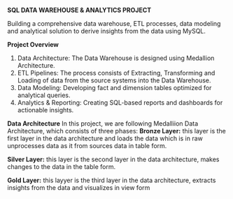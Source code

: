 **SQL DATA WAREHOUSE & ANALYTICS PROJECT**

Building a comprehensive data warehouse, ETL processes, data modeling and analytical solution to derive insights from the data using MySQL.

**Project Overview**
1. Data Architecture: The Data Warehouse is designed using Medallion Architecture.
2. ETL Pipelines: The process consists of Extracting, Transforming and Loading of data from the source systems into the Data Warehouse.
3. Data Modeling: Developing fact and dimension tables optimized for analytical queries.
4. Analytics & Reporting: Creating SQL-based reports and dashboards for actionable insights.

**Data Architecture**
In this project, we are following Medalliion Data Architecture, which consists of three phases:
**Bronze Layer:**
this layer is the first layer in the data architecture and loads the data which is in raw unprocesses data as it from sources data in table form.

**Silver Layer:**
this layer is the second layer in the data architecture, makes changes to the data in the table form.

**Gold Layer:**
this layyer is the third layer in the data architecture, extracts insights from the data and visualizes in view form

